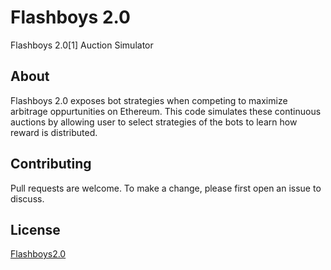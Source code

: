 # Flashboys 2.0

Flashboys 2.0[1] Auction Simulator 

## About

Flashboys 2.0 exposes bot strategies when competing to maximize arbitrage oppurtunities on Ethereum. This code simulates these continuous auctions by allowing user to select strategies of the bots to learn how reward is distributed. 

## Contributing
Pull requests are welcome. To make a change, please first open an issue to discuss.

## License
[Flashboys2.0](https://pdaian.com/flashboys2.pdf)
